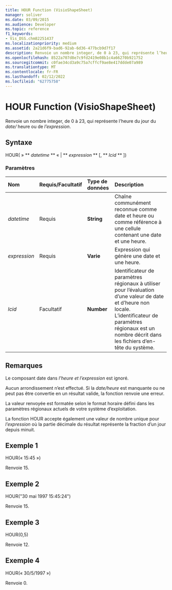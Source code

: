 ```yaml
---
title: HOUR Function (VisioShapeSheet)
manager: soliver
ms.date: 03/09/2015
ms.audience: Developer
ms.topic: reference
f1_keywords:
- Vis_DSS.chm82251437
ms.localizationpriority: medium
ms.assetid: 2a21d6f9-bad6-92ab-6d36-477bcb9d7f17
description: Renvoie un nombre integer, de 0 à 23, qui représente l’heure du jour du date/heure ou de l’expression.
ms.openlocfilehash: 8522a707d8e7c9fd2419e08b1c4a66270b921752
ms.sourcegitcommit: c0fae34cd3a9c75a7cffcf9ae8e417ddde07a989
ms.translationtype: MT
ms.contentlocale: fr-FR
ms.lasthandoff: 02/12/2022
ms.locfileid: "62775758"
---
```

# <a name="hour-function-visioshapesheet"></a>HOUR Function (VisioShapeSheet)

Renvoie un nombre integer, de 0 à 23, qui représente l’heure du jour du  _date/_ heure ou de  _l’expression_.
  
## <a name="syntax"></a>Syntaxe

HOUR( » ** *datetime* ** « | ** *expression* ** [, ** *lcid* ** ]) 
  
### <a name="parameters"></a>Paramètres

|**Nom**|**Requis/Facultatif**|**Type de données**|**Description**|
|:-----|:-----|:-----|:-----|
| _datetime_ <br/> |Requis  <br/> |**String** <br/> | Chaîne communément reconnue comme date et heure ou comme référence à une cellule contenant une date et une heure. |
| _expression_ <br/> |Requis  <br/> |**Varie** <br/> |Expression qui génère une date et une heure. |
| _lcid_ <br/> |Facultatif  <br/> |**Number** <br/> | Identificateur de paramètres régionaux à utiliser pour l’évaluation d’une valeur de date et d’heure non locale. L’identificateur de paramètres régionaux est un nombre décrit dans les fichiers d’en-tête du système. |
   
## <a name="remarks"></a>Remarques

Le composant date dans  *l’heure et*  *l’expression*  est ignoré. 
  
Aucun arrondissement n’est effectué. Si la  *date/heure*  est manquante ou ne peut pas être convertie en un résultat valide, la fonction renvoie une erreur. 
  
La valeur renvoyée est formatée selon le format horaire défini dans les paramètres régionaux actuels de votre système d’exploitation. 
  
La fonction HOUR accepte également une valeur de nombre unique pour  *l’expression*  où la partie décimale du résultat représente la fraction d’un jour depuis minuit. 
  
## <a name="example-1"></a>Exemple 1

HOUR(« 15:45 »)
  
Renvoie 15.
  
## <a name="example-2"></a>Exemple 2

HOUR("30 mai 1997 15:45:24")
  
Renvoie 15.
  
## <a name="example-3"></a>Exemple 3

HOUR(0,5)
  
Renvoie 12.
  
## <a name="example-4"></a>Exemple 4

HOUR(« 30/5/1997 »)
  
Renvoie 0.
  


